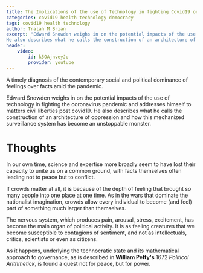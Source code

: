 ```yaml
---
title: The Implications of the use of Technology in fighting Covid19 on Democracy and Civil Liberties
categories: covid19 health technology democracy
tags: covid19 health technology
author: Tralah M Brian
excerpt: "Edward Snowden weighs in on the potential impacts of the use of technology in fighting the coronavirus pandemic and addresses himself to matters civil liberties post covid19.
He also describes what he calls the construction of an architecture of oppression and how this mechanized surveillance system has become an unstoppable monster."
header:
    video:
        id: k5OAjnveyJo
        provider: youtube
---
```



A timely diagnosis of the contemporary social and political dominance of feelings over facts amid the pandemic.

Edward Snowden weighs in on the potential impacts of the use of technology in fighting the coronavirus pandemic and addresses himself to matters civil liberties post covid19.
He also describes what he calls the construction of an architecture of oppression and how this mechanized surveillance system has become an unstoppable monster.

# Thoughts
In our own time, science and expertise more broadly seem to have lost their capacity to unite us on a common ground, with facts themselves often leading not to peace but to conflict.

If crowds matter at all, it is because of the depth of feeling that brought so many people into one place at one time.
As in the wars that dominate the nationalist imagination, crowds allow every individual to become (and feel) part of something much larger than themselves.

The nervous system, which produces pain, arousal, stress, excitement, has become the main organ of political activity.
It is as feeling creatures that we become susceptible to contagions of sentiment, and not as intellectuals, critics, scientists or even as citizens.

As it happens, underlying the technocratic state and its mathematical approach to governance, as is described in **William Petty's** 1672 *Political Arithmetick*,  is found a quest not for peace, but for power.


